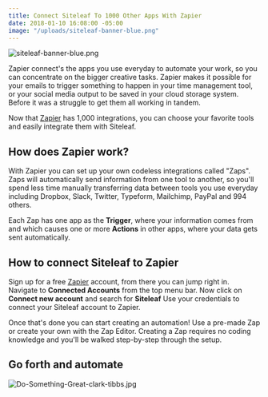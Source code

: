 ```yaml
---
title: Connect Siteleaf To 1000 Other Apps With Zapier
date: 2018-01-10 16:08:00 -05:00
image: "/uploads/siteleaf-banner-blue.png"
---
```


![siteleaf-banner-blue.png](/uploads/siteleaf-banner-blue.png)

Zapier connect's the apps you use everyday to automate your work, so you can concentrate on the bigger creative tasks. Zapier makes it possible for your emails to trigger something to happen in your time management tool, or your social media output to be saved in your cloud storage system. Before it was a struggle to get them all working in tandem. 

Now that [Zapier](https://zapier.com/zapbook/Siteleaf/) has 1,000 integrations, you can choose your favorite tools and easily integrate them with Siteleaf.

## How does Zapier work?
With Zapier you can set up your own codeless integrations called "Zaps". Zaps will automatically send information from one tool to another, so you'll spend less time manually transferring data between tools you use everyday including Dropbox, Slack, Twitter, Typeform, Mailchimp, PayPal and 994 others.

Each Zap has one app as the **Trigger**, where your information comes from and which causes one or more **Actions** in other apps, where your data gets sent automatically. 

## How to connect Siteleaf to Zapier
Sign up for a free [Zapier](https://zapier.com/zapbook/Siteleaf) account, from there you can jump right in. 
Navigate to **Connected Accounts** from the top menu bar. Now click on **Connect new account** and search for **Siteleaf** Use your credentials to connect your Siteleaf account to Zapier.

Once that's done you can start creating an automation! Use a pre-made Zap or create your own with the Zap Editor. Creating a Zap requires no coding knowledge and you'll be walked step-by-step through the setup. 

## Go forth and automate
![Do-Something-Great-clark-tibbs.jpg](/uploads/Do-Something-Great-clark-tibbs.jpg)